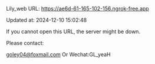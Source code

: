 Lily_web URL: https://ae6d-61-165-102-156.ngrok-free.app

Updated at: 2024-12-10 15:02:48

If you cannot open this URL, the server might be down.

Please contact: 

goley04@foxmail.com Or Wechat:GL_yeaH